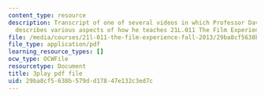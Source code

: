 ```yaml
---
content_type: resource
description: Transcript of one of several videos in which Professor David Thorburn
  describes various aspects of how he teaches 21L.011 The Film Experience.
file: /media/courses/21l-011-the-film-experience-fall-2013/29ba8cf5638b579dd17847e132c3ed7c_e0pgB4jWUjA.pdf
file_type: application/pdf
learning_resource_types: []
ocw_type: OCWFile
resourcetype: Document
title: 3play pdf file
uid: 29ba8cf5-638b-579d-d178-47e132c3ed7c
---
```


